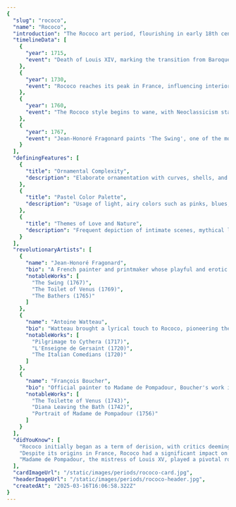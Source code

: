 ```yaml
---
{
  "slug": "rococo",
  "name": "Rococo",
  "introduction": "The Rococo art period, flourishing in early 18th century Europe, is known for its elaborate ornamentation, light colors, and asymmetrical designs. Originating from France, it represented a departure from the grandeur of the Baroque era to embrace a more intimate and decorative aesthetic.",
  "timelineData": [
    {
      "year": 1715,
      "event": "Death of Louis XIV, marking the transition from Baroque to Rococo as the court moves from Versailles to Paris."
    },
    {
      "year": 1730,
      "event": "Rococo reaches its peak in France, influencing interior design, architecture, and painting."
    },
    {
      "year": 1760,
      "event": "The Rococo style begins to wane, with Neoclassicism starting to gain popularity."
    },
    {
      "year": 1767,
      "event": "Jean-Honoré Fragonard paints 'The Swing', one of the most iconic Rococo paintings."
    }
  ],
  "definingFeatures": [
    {
      "title": "Ornamental Complexity",
      "description": "Elaborate ornamentation with curves, shells, and light-hearted themes emphasizing asymmetry and fluidity."
    },
    {
      "title": "Pastel Color Palette",
      "description": "Usage of light, airy colors such as pinks, blues, and greens to convey a sense of softness and delicacy."
    },
    {
      "title": "Themes of Love and Nature",
      "description": "Frequent depiction of intimate scenes, mythical landscapes, and leisurely activities, often embodying an idealized vision of nature and affection."
    }
  ],
  "revolutionaryArtists": [
    {
      "name": "Jean-Honoré Fragonard",
      "bio": "A French painter and printmaker whose playful and erotic themes epitomized the Rococo style. Known for his skillful brushwork and vibrant colors, Fragonard produced over 550 paintings.",
      "notableWorks": [
        "The Swing (1767)",
        "The Toilet of Venus (1769)",
        "The Bathers (1765)"
      ]
    },
    {
      "name": "Antoine Watteau",
      "bio": "Watteau brought a lyrical touch to Rococo, pioneering the fête galante genre—elegant outdoor entertainments. He was renowned for his fluid style and delicate use of color.",
      "notableWorks": [
        "Pilgrimage to Cythera (1717)",
        "L'Enseigne de Gersaint (1720)",
        "The Italian Comedians (1720)"
      ]
    },
    {
      "name": "François Boucher",
      "bio": "Official painter to Madame de Pompadour, Boucher's work is emblematic of the Rococo taste for pastoral scenes, mythological themes, and decorative arts. His opulent and sensuous paintings reflect the frivolity and decadence of the French elite.",
      "notableWorks": [
        "The Toilette of Venus (1743)",
        "Diana Leaving the Bath (1742)",
        "Portrait of Madame de Pompadour (1756)"
      ]
    }
  ],
  "didYouKnow": [
    "Rococo initially began as a term of derision, with critics deeming the style excessively ornamental and superficial.",
    "Despite its origins in France, Rococo had a significant impact on architecture, furniture, and decoration across Europe, particularly in southern Germany and Austria.",
    "Madame de Pompadour, the mistress of Louis XV, played a pivotal role in the Rococo era, not only as a patron of the arts but also as a trendsetter and influencer of aesthetic tastes."
  ],
  "cardImageUrl": "/static/images/periods/rococo-card.jpg",
  "headerImageUrl": "/static/images/periods/rococo-header.jpg",
  "createdAt": "2025-03-16T16:06:58.322Z"
}
---
```

